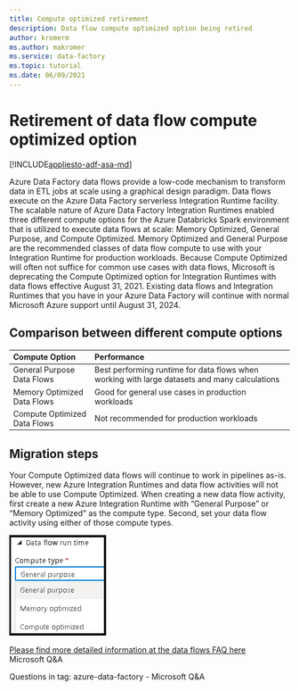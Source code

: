 ```yaml
---
title: Compute optimized retirement
description: Data flow compute optimized option being retired
author: kromerm
ms.author: makromer
ms.service: data-factory
ms.topic: tutorial
ms.date: 06/09/2021
---
```


# Retirement of data flow compute optimized option

[!INCLUDE[appliesto-adf-asa-md](includes/appliesto-adf-asa-md.md)]

Azure Data Factory data flows provide a low-code mechanism to transform data in ETL jobs at scale using a graphical design paradigm. Data flows execute on the Azure Data Factory serverless Integration Runtime facility. The scalable nature of Azure Data Factory Integration Runtimes enabled three different compute options for the Azure Databricks Spark environment that is utilized to execute data flows at scale: Memory Optimized, General Purpose, and Compute Optimized. Memory Optimized and General Purpose are the recommended classes of data flow compute to use with your Integration Runtime for production workloads. Because Compute Optimized will often not suffice for common use cases with data flows, Microsoft is deprecating the Compute Optimized option for Integration Runtimes with data flows effective August 31, 2021. Existing data flows and Integration Runtimes that you have in your Azure Data Factory will continue with normal Microsoft Azure support until August 31, 2024. 

## Comparison between different compute options 

| Compute Option              | Performance                                                  |
| :-------------------- | :----------------------------------------------------------- |
| General Purpose Data Flows | Best performing runtime for data flows when working with large datasets and many calculations |
| Memory Optimized Data Flows | Good for general use cases in production workloads |
| Compute Optimized Data Flows | Not recommended for production workloads |

## Migration steps 

Your Compute Optimized data flows will continue to work in pipelines as-is. However, new Azure Integration Runtimes and data flow activities will not be able to use Compute Optimized. When creating a new data flow activity, first create a new Azure Integration Runtime with “General Purpose” or “Memory Optimized” as the compute type. Second, set your data flow activity using either of those compute types.

 
![Compute types](media/data-flow/compute-types.png)
 

[Please find more detailed information at the data flows FAQ here](https://docs.microsoft.com/en-us/azure/data-factory/frequently-asked-questions#mapping-data-flows)  
Microsoft Q&A 

Questions in tag: azure-data-factory - Microsoft Q&A 
